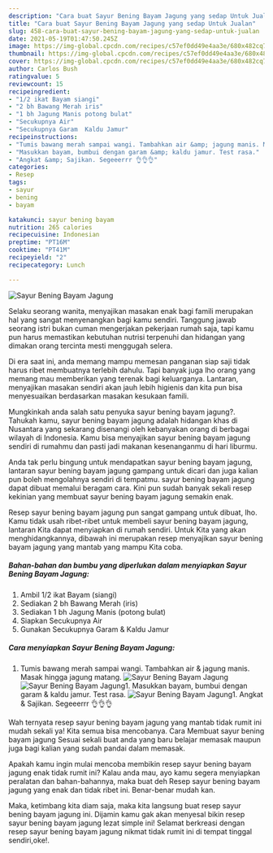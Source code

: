 ```yaml
---
description: "Cara buat Sayur Bening Bayam Jagung yang sedap Untuk Jualan"
title: "Cara buat Sayur Bening Bayam Jagung yang sedap Untuk Jualan"
slug: 458-cara-buat-sayur-bening-bayam-jagung-yang-sedap-untuk-jualan
date: 2021-05-19T01:47:50.245Z
image: https://img-global.cpcdn.com/recipes/c57ef0dd49e4aa3e/680x482cq70/sayur-bening-bayam-jagung-foto-resep-utama.jpg
thumbnail: https://img-global.cpcdn.com/recipes/c57ef0dd49e4aa3e/680x482cq70/sayur-bening-bayam-jagung-foto-resep-utama.jpg
cover: https://img-global.cpcdn.com/recipes/c57ef0dd49e4aa3e/680x482cq70/sayur-bening-bayam-jagung-foto-resep-utama.jpg
author: Carlos Bush
ratingvalue: 5
reviewcount: 15
recipeingredient:
- "1/2 ikat Bayam siangi"
- "2 bh Bawang Merah iris"
- "1 bh Jagung Manis potong bulat"
- "Secukupnya Air"
- "Secukupnya Garam  Kaldu Jamur"
recipeinstructions:
- "Tumis bawang merah sampai wangi. Tambahkan air &amp; jagung manis. Masak hingga jagung matang."
- "Masukkan bayam, bumbui dengan garam &amp; kaldu jamur. Test rasa."
- "Angkat &amp; Sajikan. Segeeerrr 👌👌👌"
categories:
- Resep
tags:
- sayur
- bening
- bayam

katakunci: sayur bening bayam 
nutrition: 265 calories
recipecuisine: Indonesian
preptime: "PT16M"
cooktime: "PT41M"
recipeyield: "2"
recipecategory: Lunch

---
```



![Sayur Bening Bayam Jagung](https://img-global.cpcdn.com/recipes/c57ef0dd49e4aa3e/680x482cq70/sayur-bening-bayam-jagung-foto-resep-utama.jpg)

Selaku seorang wanita, menyajikan masakan enak bagi famili merupakan hal yang sangat menyenangkan bagi kamu sendiri. Tanggung jawab seorang istri bukan cuman mengerjakan pekerjaan rumah saja, tapi kamu pun harus memastikan kebutuhan nutrisi terpenuhi dan hidangan yang dimakan orang tercinta mesti menggugah selera.

Di era  saat ini, anda memang mampu memesan panganan siap saji tidak harus ribet membuatnya terlebih dahulu. Tapi banyak juga lho orang yang memang mau memberikan yang terenak bagi keluarganya. Lantaran, menyajikan masakan sendiri akan jauh lebih higienis dan kita pun bisa menyesuaikan berdasarkan masakan kesukaan famili. 



Mungkinkah anda salah satu penyuka sayur bening bayam jagung?. Tahukah kamu, sayur bening bayam jagung adalah hidangan khas di Nusantara yang sekarang disenangi oleh kebanyakan orang di berbagai wilayah di Indonesia. Kamu bisa menyajikan sayur bening bayam jagung sendiri di rumahmu dan pasti jadi makanan kesenanganmu di hari liburmu.

Anda tak perlu bingung untuk mendapatkan sayur bening bayam jagung, lantaran sayur bening bayam jagung gampang untuk dicari dan juga kalian pun boleh mengolahnya sendiri di tempatmu. sayur bening bayam jagung dapat dibuat memalui beragam cara. Kini pun sudah banyak sekali resep kekinian yang membuat sayur bening bayam jagung semakin enak.

Resep sayur bening bayam jagung pun sangat gampang untuk dibuat, lho. Kamu tidak usah ribet-ribet untuk membeli sayur bening bayam jagung, lantaran Kita dapat menyiapkan di rumah sendiri. Untuk Kita yang akan menghidangkannya, dibawah ini merupakan resep menyajikan sayur bening bayam jagung yang mantab yang mampu Kita coba.

<!--inarticleads1-->

##### Bahan-bahan dan bumbu yang diperlukan dalam menyiapkan Sayur Bening Bayam Jagung:

1. Ambil 1/2 ikat Bayam (siangi)
1. Sediakan 2 bh Bawang Merah (iris)
1. Sediakan 1 bh Jagung Manis (potong bulat)
1. Siapkan Secukupnya Air
1. Gunakan Secukupnya Garam &amp; Kaldu Jamur




<!--inarticleads2-->

##### Cara menyiapkan Sayur Bening Bayam Jagung:

1. Tumis bawang merah sampai wangi. Tambahkan air &amp; jagung manis. Masak hingga jagung matang.
<img src="https://img-global.cpcdn.com/steps/be5f4d8bb1b3d398/160x128cq70/sayur-bening-bayam-jagung-langkah-memasak-1-foto.jpg" alt="Sayur Bening Bayam Jagung"><img src="https://img-global.cpcdn.com/steps/d7efb2c0716e4fdb/160x128cq70/sayur-bening-bayam-jagung-langkah-memasak-1-foto.jpg" alt="Sayur Bening Bayam Jagung">1. Masukkan bayam, bumbui dengan garam &amp; kaldu jamur. Test rasa.
<img src="https://img-global.cpcdn.com/steps/fe735a53cb67e902/160x128cq70/sayur-bening-bayam-jagung-langkah-memasak-2-foto.jpg" alt="Sayur Bening Bayam Jagung">1. Angkat &amp; Sajikan. Segeeerrr 👌👌👌




Wah ternyata resep sayur bening bayam jagung yang mantab tidak rumit ini mudah sekali ya! Kita semua bisa mencobanya. Cara Membuat sayur bening bayam jagung Sesuai sekali buat anda yang baru belajar memasak maupun juga bagi kalian yang sudah pandai dalam memasak.

Apakah kamu ingin mulai mencoba membikin resep sayur bening bayam jagung enak tidak rumit ini? Kalau anda mau, ayo kamu segera menyiapkan peralatan dan bahan-bahannya, maka buat deh Resep sayur bening bayam jagung yang enak dan tidak ribet ini. Benar-benar mudah kan. 

Maka, ketimbang kita diam saja, maka kita langsung buat resep sayur bening bayam jagung ini. Dijamin kamu gak akan menyesal bikin resep sayur bening bayam jagung lezat simple ini! Selamat berkreasi dengan resep sayur bening bayam jagung nikmat tidak rumit ini di tempat tinggal sendiri,oke!.


